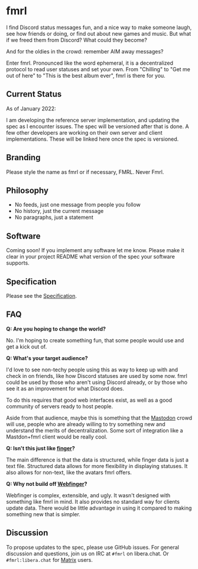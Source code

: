 # fmrl

I find Discord status messages fun, and a nice way to make someone laugh, see how friends or doing, or find out about new games and music. But what if we freed them from Discord? What could they become?

And for the oldies in the crowd: remember AIM away messages?

Enter fmrl. Pronounced like the word ephemeral, it is a decentralized protocol to read user statuses and set your own. From "Chilling" to "Get me out of here" to "This is the best album ever", fmrl is there for you.

## Current Status

As of January 2022:

I am developing the reference server implementation, and updating the spec as I encounter issues. The spec will be versioned after that is done. A few other developers are working on their own server and client implementations. These will be linked here once the spec is versioned.

## Branding

Please style the name as fmrl or if necessary, FMRL. Never Fmrl.

## Philosophy

- No feeds, just one message from people you follow
- No history, just the current message
- No paragraphs, just a statement

## Software

Coming soon! If you implement any software let me know. Please make it clear in your project README what version of the spec your software supports.

## Specification

Please see the [Specification](./spec.md).

## FAQ

**Q: Are you hoping to change the world?**

No. I'm hoping to create something fun, that some people would use and get a kick out of.

**Q: What's your target audience?**

I'd love to see non-techy people using this as way to keep up with and check in on friends, like how Discord statuses are used by some now. fmrl could be used by those who aren't using Discord already, or by those who see it as an improvement for what Discord does.

To do this requires that good web interfaces exist, as well as a good community of servers ready to host people.

Aside from that audience, maybe this is something that the [Mastodon](https://joinmastodon.org/) crowd will use, people who are already willing to try something new and understand the merits of decentralization. Some sort of integration like a Mastdon+fmrl client would be really cool.

**Q: Isn't this just like [finger](https://en.wikipedia.org/wiki/Finger_%28protocol%29)?**

The main difference is that the data is structured, while finger data is just a text file. Structured data allows for more flexibility in displaying statuses. It also allows for non-text, like the avatars fmrl offers.

**Q: Why not build off [Webfinger](https://www.packetizer.com/ws/webfinger/)?**

Webfinger is complex, extensible, and ugly. It wasn't designed with something like fmrl in mind. It also provides no standard way for clients update data. There would be little advantage in using it compared to making something new that is simpler.

## Discussion

To propose updates to the spec, please use GitHub issues. For general discussion and questions, join us on IRC at `#fmrl` on libera.chat. Or `#fmrl:libera.chat` for [Matrix](https://matrix.org/) users.

